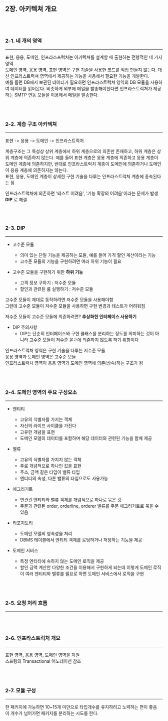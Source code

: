 ## 2장. 아키텍쳐 개요

<br>
<br>

### 2-1. 네 개의 영역
***
표현, 응용, 도메인, 인프라스프럭처는 아키텍쳐를 설계할 때 출현하는 전형적인 네 가지 영역  
도메인 영역, 응용 영역, 표현 영역은 구현 기술을 사용한 코드를 직접 만들지 않는다. 대신 인프라스트럭쳐 영역에서 제공하는 기능을 사용해서 필요한 기능을 개발한다.  
예를 들면 DB에서 보관된 데이터가 필요하면 인프라스트럭쳐 영역의 DB 모듈을 사용하여 데이터를 읽어온다. 비슷하게 외부에 메일을 발송해야한다면 인프라스트럭처가 제공하는 SMTP 연동 모듈을 이용해서 메일을 발송한다.

<br>
<br>

### 2-2. 계층 구조 아키텍쳐
***
표현 -> 응용 -> 도메인 -> 인프라스트럭처  

계층구조는 그 특성상 상위 계층에서 하위 계층으로의 의존만 존재하고, 하위 계층은 상위 계층에 의존하지 않는다. 예를 들어 표현 계층은 응용 계층에 의존하고 응용 계층이 도메인 계층에 의존하지만, 반대로 인프라스트럭처 계층이 도메인에 의존하거나 도메인이 응용 계층에 의존하지는 않는다.  
표현, 응용, 도메인 계층이 상세한 구현 기술을 다루는 인프라스트럭처 계층에 종속된다는 점  

인프라스트럭처에 의존하면 '테스트 어려움', '기능 확장의 어려움'이라는 문제가 발생  
__DIP__ 로 해결

<br>
<br>

### 2-3. DIP
***
- 고수준 모듈 
  - 의미 있는 단일 기능을 제공하는 모듈, 예를 들어 가격 할인 계산이라는 기능
  - 고수준 모듈의 기능을 구현하려면 여러 하위 기능이 필요


- 고수준 모듈을 구현하기 위한 __하위 기능__ 
  - 고객 정보 구하기 : 저수준 모듈
  - 할인과 관련된 룰 실행하기 : 저수준 모듈


고수준 모듈이 제대로 동작하려면 저수준 모듈을 사용해야함  
그런데 고수준 모듈이 저수준 모듈을 사용하면 구현 변경과 테스트가 어려워짐

저수준 모듈이 고수준 모듈에 의존하려면?
__추상화한 인터페이스 사용하기__  

- DIP 주의사항
  - DIP는 단순히 인터페이스와 구현 클래스를 분리하는 정도를 의미하는 것이 아니라 고수준 모듈이 저수준 몯ㄹ에 의존하지 않도록 하기 위함이다


인프라스트럭처 영역은 구현 기술을 다루는 저수준 모듈  
응용 영역과 도메인 영역은 고수준 모듈  
인프라스트럭처 영역이 응용 영역과 도메인 영역에 의존(상속)하는 구조가 됨

<br>
<br>

### 2-4. 도메인 영역의 주요 구성요소
***
- 엔티티
  - 고유의 식별자를 가지는 객체
  - 자신의 라이프 사이클을 가진다
  - 고유한 개념을 표현
  - 도메인 모델의 데이터를 포함하며 해당 데이터와 관련된 기능을 함께 제공

- 밸류
  - 고유의 식별자를 가지지 않는 객체
  - 주로 개념적으로 하나인 값을 표현
  - 주소, 금액 같은 타입이 밸류 타입
  - 엔티티의 속성, 다른 밸류의 타입으로도 사용가능

- 애그리거트
  - 연관괸 엔티티와 밸류 객체를 개념적으로 하나로 묶은 것
  - 주문과 관련된 order, orderline, orderer 밸류를 주문 애그리거트로 묶을 수 있음

- 리포지토리 
  - 도메인 모델의 영속성을 처리
  - DBMS 테이블에서 엔티티 객체를 로딩하거나 저장하는 기능을 제공

- 도메인 서비스
  - 특정 엔티티에 속하지 않는 도메인 로직을 제공
  - 할인 금액 계산안 다양한 조건을 이용해서 구현하게 되는데 이렇게 도메인 로직이 여러 엔티티와 밸류를 필요로 하면 도메인 서비스에서 로직을 구현

<br>
<br>

### 2-5. 요청 처리 흐름
***

<br>
<br>

### 2-6. 인프라스트럭처 개요
***
표현 영역, 응용 영역, 도메인 영역을 지원  
스프링의 Transactional 어노테이션 참조

<br>
<br>

### 2-7. 모듈 구성
***
한 패키지에 가능하면 10~15개 미만으로 타입개수를 유지하려고 노력하는 편이 좋음  
이 개수가 넘어가면 패키지를 분리하는 시도를 한다.
